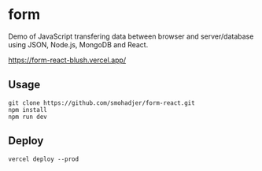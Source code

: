 # form
Demo of JavaScript transfering data between browser and server/database using JSON, Node.js, MongoDB and React.

https://form-react-blush.vercel.app/

## Usage
````
git clone https://github.com/smohadjer/form-react.git
npm install
npm run dev
````

## Deploy
````
vercel deploy --prod
````
